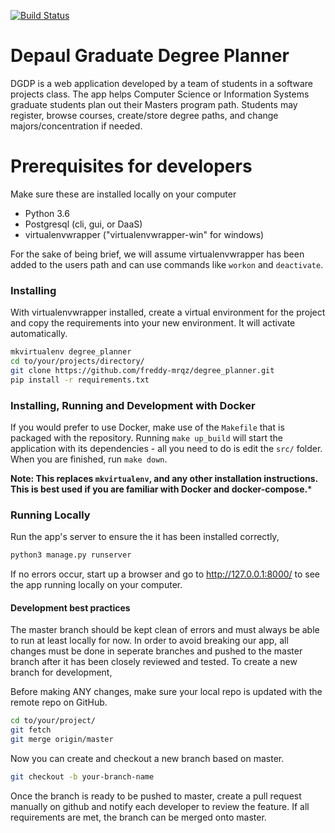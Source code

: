 [![Build Status](https://travis-ci.org/freddy-mrqz/degree_planner.svg?branch=master)](https://travis-ci.org/freddy-mrqz/degree_planner)

# Depaul Graduate Degree Planner

DGDP is a web application developed by a team of students in a software projects class. The app helps Computer Science or Information Systems graduate students plan out their Masters program path. Students may register, browse courses, create/store degree paths, and change majors/concentration if needed.

# Prerequisites for developers

Make sure these are installed locally on your computer 

* Python 3.6
* Postgresql (cli, gui, or DaaS)
* virtualenvwrapper ("virtualenvwrapper-win" for windows)


For the sake of being brief, we will assume virtualenvwrapper has been added to the users path and can use commands like ```workon``` and ```deactivate```.

### Installing

With virtualenvwrapper installed, create a virtual environment for the project and copy the requirements into your new environment. It will activate automatically.

```bash
mkvirtualenv degree_planner
cd to/your/projects/directory/
git clone https://github.com/freddy-mrqz/degree_planner.git
pip install -r requirements.txt
```

### Installing, Running and Development with Docker

If you would prefer to use Docker, make use of the `Makefile` that is packaged with the repository. Running `make up_build` will start the application with its dependencies - all you need to do is edit the `src/` folder. When you are finished, run `make down`. 

**Note: This replaces `mkvirtualenv`, and any other installation instructions. This is best used if you are familiar with Docker and docker-compose.***

### Running Locally

Run the app's server to ensure the it has been installed correctly,
```bash
python3 manage.py runserver
```
If no errors occur, start up a browser and go to http://127.0.0.1:8000/ to see the app running locally on your computer.

#### Development best practices 

The master branch should be kept clean of errors and must always be able to run at least locally for now. In order to avoid breaking our app, all changes must be done in seperate branches and pushed to the master branch after it has been closely reviewed and tested. To create a new branch for development,

Before making ANY changes, make sure your local repo is updated with the remote repo on GitHub.
```bash
cd to/your/project/
git fetch
git merge origin/master
```
Now you can create and checkout a new branch based on master.
```bash
git checkout -b your-branch-name
```
Once the branch is ready to be pushed to master, create a pull request manually on github and notify each developer to review the feature. If all requirements are met, the branch can be merged onto master.
